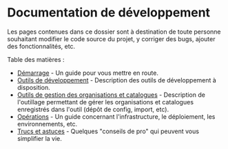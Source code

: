 # Documentation de développement

Les pages contenues dans ce dossier sont à destination de toute personne souhaitant modifier le code source du projet, y corriger des bugs, ajouter des fonctionnalités, etc.

Table des matières :

- [Démarrage](./demarrage.md) - Un guide pour vous mettre en route.
- [Outils de développement](./outils.md) - Description des outils de développement à disposition.
- [Outils de gestion des organisations et catalogues](./outils-orgas.md) - Description de l'outillage permettant de gérer les organisations et catalogues enregistrés dans l'outil (dépôt de config, import, etc).
- [Opérations](./ops.md) - Un guide concernant l'infrastructure, le déploiement, les environnements, etc.
- [Trucs et astuces](./trucs-et-astuces.md) - Quelques "conseils de pro" qui peuvent vous simplifier la vie.
